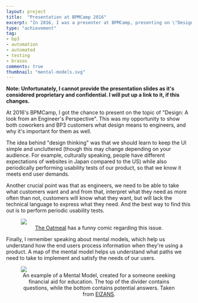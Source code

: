 ```yaml
---
layout: project
title:  "Presentation at BPMCamp 2016"
excerpt: "In 2016, I was a presenter at BPMCamp, presenting on \"Design: A look from an Engineer's Perspective\". BPMCamp is an annual conference held by BP3, where employees and customers are invited watch presentations by BP3 employees and industry guests."
type: "achievement"
tag:
- bp3
- automation
- automated
- testing
- brazos
comments: true
thumbnail: "mental-models.svg"
---
```

**Note: Unfortunately, I cannot provide the presentation slides as it's considered proprietary and confidential. I will put up a link to it, if this changes.**

At 2016's BPMCamp, I got the chance to present on the topic of "Design: A look from an Engineer's Perspective". This was my opportunity to show both coworkers and BP3 customers what design means to engineers, and why it's important for them as well.

The idea behind "design thinking" was that we should learn to keep the UI simple and uncluttered (though this may change depending on your audience. For example, culturally speaking, people have different expectations of websites in Japan compared to the US) while also periodically performing usability tests of our product, so that we know it meets end user demands. 

Another crucial point was that as engineers, we need to be able to take what customers want and and from that, interpret what they need as more often than not, customers will know what they want, but will lack the technical language to express what they need. And the best way to find this out is to perform periodic usability tests.

<figure>
  <a href="{{ site.url }}/assets/img/projects/bpmcamp-2016/oatmeal.png"><img src="{{ site.url }}/assets/img/projects/bpmcamp-2016/oatmeal.png"></a>
  <center><figcaption><a href="http://theoatmeal.com/comics/design_hell">The Oatmeal</a> has a funny comic regarding this issue.</figcaption></center>
</figure>

Finally, I remember speaking about mental models, which help us understand how the end users process information when they're using a product. A map of the mental model helps us understand what paths we need to take to implement and satisfy the needs of our users.

<figure>
  <a href="{{ site.url }}/assets/img/projects/bpmcamp-2016/mental-model.png"><img src="{{ site.url }}/assets/img/projects/bpmcamp-2016/mental-model.png"></a>
  <center><figcaption>An example of a Mental Model, created for a someone seeking financial aid for education. The top of the divider contains questions, while the bottom contains potential answers. Taken from <a href="http://danieleizans.com/2012/03/mental-modeling-for-content-work-creation/">EIZANS</a>.</figcaption></center>
</figure>
